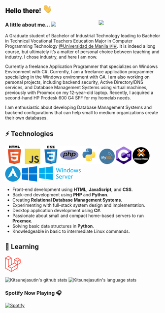 <h2> 𝐇𝐞𝐥𝐥𝐨 𝐭𝐡𝐞𝐫𝐞! <img src="https://raw.githubusercontent.com/ABSphreak/ABSphreak/master/gifs/Hi.gif" width="30px"></h2>

<img align='right' src='https://user-images.githubusercontent.com/5713670/87202985-820dcb80-c2b6-11ea-9f56-7ec461c497c3.gif' width='200"'>

### A little about me...  <img src="https://media.giphy.com/media/VgCDAzcKvsR6OM0uWg/giphy.gif" width="50"> 
A Graduate student of Bachelor of Industrial Technology leading to Bachelor in Technical Vocational Teachers Education Major in Computer Programming Technology [@Universidad de Manila 🇵🇭](https://udm.edu.ph/). It is indeed a long course, but ultimately it’s a matter of personal choice between teaching and industry. I chose industry, and here I am now. 

Currently a freelance Application Programmer that specializes on Windows Environment with C#. Currently, I am a freelance application programmer specializing in the Windows environment with C#. I am also working on personal projects, including backend security, Active Directory/DNS services, and Database Management Systems using virtual machines, previously with Proxmox on my 12-year-old laptop. Recently, I acquired a second-hand HP Prodesk 600 G4 SFF for my homelab needs. 

I am enthusiastic about developing Database Management Systems and backend configurations that can help small to medium organizations create their own databases.

## ⚡ Technologies
<img src = 'https://github.com/Kitsunejasutin/Kitsunejasutin/blob/main/images/html.png' width='60'/> <img src = 'https://github.com/Kitsunejasutin/Kitsunejasutin/blob/main/images/javascript.png' width='50'/> <img src = 'https://github.com/Kitsunejasutin/Kitsunejasutin/blob/main/images/css.png' width='60'/><img src = 'https://github.com/Kitsunejasutin/Kitsunejasutin/blob/main/images/php.png' width='60'/> <img src = 'https://github.com/Kitsunejasutin/Kitsunejasutin/blob/main/images/python.png' width='60'/> <img src = 'https://github.com/Kitsunejasutin/Kitsunejasutin/blob/main/images/mysql.png' width='50'/> <img src = 'https://github.com/Kitsunejasutin/Kitsunejasutin/blob/main/images/CSharp.png' width='50'/> <img src = 'https://github.com/Kitsunejasutin/Kitsunejasutin/blob/main/images/proxmox.png' width='55'/> <img src = 'https://github.com/Kitsunejasutin/Kitsunejasutin/blob/main/images/arch.png' width='50'/> <img src = 'https://github.com/Kitsunejasutin/Kitsunejasutin/blob/main/images/windows.png' width='50'/> <img src = 'https://github.com/Kitsunejasutin/Kitsunejasutin/blob/main/images/windows_server.png' width='140'/>
- Front-end development using **HTML**, **JavaScript**, and **CSS**.
- Back-end development using **PHP** and **Python**.
- Creating **Relational Database Management Systems**.
- Experimenting with full-stack system design and implementation.
- Desktop application development using **C#**.
- Passionate about small and compact home-based servers to run **Proxmox**.
- Solving basic data structures in **Python**.
- Knowledgeable in basic to intermediate Linux commands.

## 🧠 Learning
<img src = 'https://github.com/Kitsunejasutin/Kitsunejasutin/blob/main/images/Laravel.png' width='50'/>

![Kitsunejasutin's github stats](https://github-readme-stats-kitsunejasutin.vercel.app/api?username=Kitsunejasutin&theme=tokyonight&show_icons=true&include_all_commits=true&hide_border=true&PAT_1") ![Kitsunejasutin's language stats](https://github-readme-stats-kitsunejasutin.vercel.app/api/top-langs/?username=Kitsunejasutin&langs_count=10&theme=tokyonight&layout=compact&hide_border=true&PAT_1") 
### Spotify Now Playing 🎧
[![Spotify](https://novatorem-kitsunejasutin.vercel.app/api/spotify?background_color=0d1117&border_color=ffffff)](https://open.spotify.com/user/csapawn)
